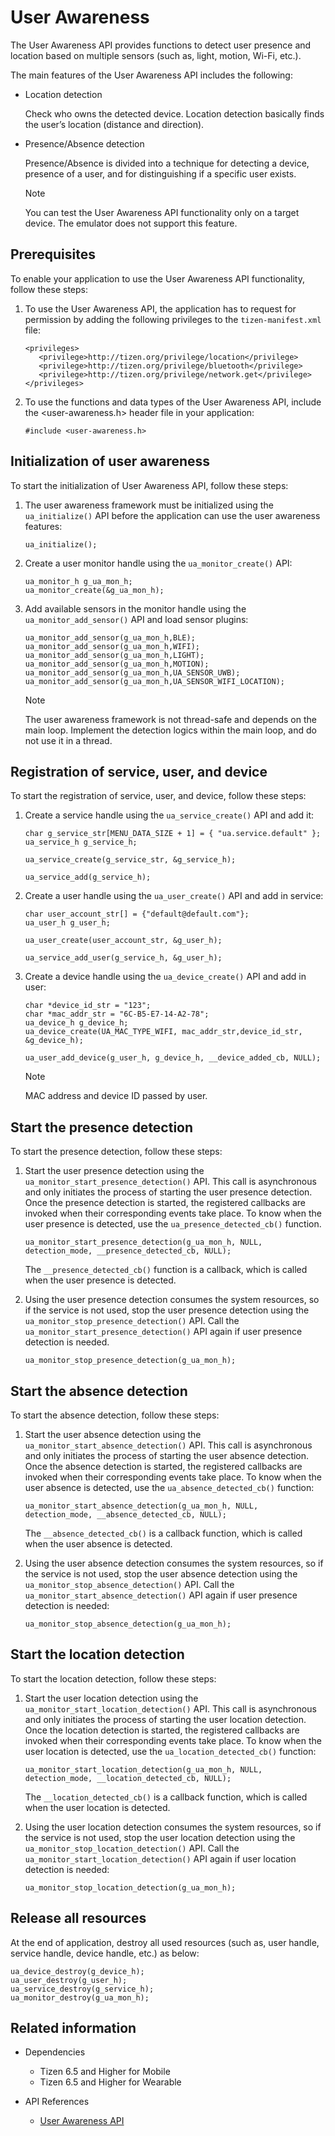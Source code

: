 # User Awareness
The User Awareness API provides functions to detect user presence and location based on multiple sensors (such as, light, motion, Wi-Fi, etc.).

The main features of the User Awareness API includes the following:

- Location detection
  
  Check who owns the detected device. Location detection basically finds the user’s location (distance and direction).
- Presence/Absence detection
  
  Presence/Absence is divided into a technique for detecting a device, presence of a user, and for distinguishing if a specific user exists.
  
  
  > [!NOTE]
  > You can test the User Awareness API functionality only on a target device. The emulator does not support this feature.
  
## Prerequisites
To enable your application to use the User Awareness API functionality, follow these steps:

1.  To use the User Awareness API, the application has to request for permission by adding the following privileges to the `tizen-manifest.xml` file:

    ```
    <privileges>
       <privilege>http://tizen.org/privilege/location</privilege>
       <privilege>http://tizen.org/privilege/bluetooth</privilege>
       <privilege>http://tizen.org/privilege/network.get</privilege>
    </privileges>
    ```
2.  To use the functions and data types of the User Awareness API, include the <user-awareness.h> header file in your application:
  
    ```
    #include <user-awareness.h>
    ```
  
## Initialization of user awareness
  
To start the initialization of User Awareness API, follow these steps:
1.  The user awareness framework must be initialized using the `ua_initialize()` API before the application can use the user awareness features:
    ```
    ua_initialize();
    ```
2.  Create a user monitor handle using the `ua_monitor_create()` API:

    ```
    ua_monitor_h g_ua_mon_h;
    ua_monitor_create(&g_ua_mon_h);
    ```
  
3.  Add available sensors in the monitor handle using the `ua_monitor_add_sensor()` API and load sensor plugins:

    ```
    ua_monitor_add_sensor(g_ua_mon_h,BLE);
    ua_monitor_add_sensor(g_ua_mon_h,WIFI);
    ua_monitor_add_sensor(g_ua_mon_h,LIGHT);
    ua_monitor_add_sensor(g_ua_mon_h,MOTION);
    ua_monitor_add_sensor(g_ua_mon_h,UA_SENSOR_UWB);
    ua_monitor_add_sensor(g_ua_mon_h,UA_SENSOR_WIFI_LOCATION);
    ```
  
    > [!NOTE] 
    > The user awareness framework is not thread-safe and depends on the main loop. Implement the detection logics within the main loop, and do not use it in a thread.
## Registration of service, user, and device
 To start the registration of service, user, and device, follow these steps:
 
1.  Create a service handle using the `ua_service_create()` API and add it:
    ```
    char g_service_str[MENU_DATA_SIZE + 1] = { "ua.service.default" };
    ua_service_h g_service_h;
    
    ua_service_create(g_service_str, &g_service_h);
    
    ua_service_add(g_service_h);
    ```
2.  Create a user handle using the `ua_user_create()` API and add in service:
    ```
    char user_account_str[] = {"default@default.com"};
    ua_user_h g_user_h;
    
    ua_user_create(user_account_str, &g_user_h);
    
    ua_service_add_user(g_service_h, &g_user_h);
    ```
3.  Create a device handle using the `ua_device_create()` API and add in user:
    ```
    char *device_id_str = "123";
    char *mac_addr_str = "6C-B5-E7-14-A2-78";
    ua_device_h g_device_h;
    ua_device_create(UA_MAC_TYPE_WIFI, mac_addr_str,device_id_str, &g_device_h);
    
    ua_user_add_device(g_user_h, g_device_h, __device_added_cb, NULL);
    
    ```
  
    > [!NOTE]
    > MAC address and device ID passed by user.
## Start the presence detection
  
To start the presence detection, follow these steps:
  
1.  Start the user presence detection using the `ua_monitor_start_presence_detection()` API. This call is asynchronous and only initiates the process of starting the user presence detection. Once the presence detection is started, the registered callbacks are invoked when their corresponding events take place. To know when the user presence is detected, use the `ua_presence_detected_cb()` function.
    ```
    ua_monitor_start_presence_detection(g_ua_mon_h, NULL, detection_mode, __presence_detected_cb, NULL);
    ```
    The `__presence_detected_cb()` function is a callback, which is called when the user presence is detected.
  
2.  Using the user presence detection consumes the system resources, so if the service is not used, stop the user presence detection using the `ua_monitor_stop_presence_detection()` API. Call the `ua_monitor_start_presence_detection()` API again if user presence detection is needed.
    ```
    ua_monitor_stop_presence_detection(g_ua_mon_h);
    ```
  
## Start the absence detection

To start the absence detection, follow these steps:
  
1.  Start the user absence detection using the `ua_monitor_start_absence_detection()` API. This call is asynchronous and only initiates the process of starting the user absence detection. Once the absence detection is started, the registered callbacks are invoked when their corresponding events take place. To know when the user absence is detected, use the `ua_absence_detected_cb()` function:
    ```
    ua_monitor_start_absence_detection(g_ua_mon_h, NULL, detection_mode, __absence_detected_cb, NULL);
    ```
    The `__absence_detected_cb()` is a callback function, which is called when the user absence is detected. 
    
2.  Using the user absence detection consumes the system resources, so if the service is not used, stop the user absence detection using the `ua_monitor_stop_absence_detection()` API. Call the `ua_monitor_start_absence_detection()` API again if user presence detection is needed:
    ```
    ua_monitor_stop_absence_detection(g_ua_mon_h);
    ```
 
  
## Start the location detection

To start the location detection, follow these steps:

1.  Start the user location detection using the `ua_monitor_start_location_detection()` API. This call is asynchronous and only initiates the process of starting the user location detection. Once the location detection is started, the registered callbacks are invoked when their corresponding events take place. To know when the user location is detected, use the `ua_location_detected_cb()` function:
    ```
    ua_monitor_start_location_detection(g_ua_mon_h, NULL, detection_mode, __location_detected_cb, NULL);
    ```
    The `__location_detected_cb()` is a callback function, which is called when the user location is detected.
    
2.  Using the user location detection consumes the system resources, so if the service is not used, stop the user location detection using the `ua_monitor_stop_location_detection()` API. Call the `ua_monitor_start_location_detection()` API again if user location detection is needed: 
    ```
    ua_monitor_stop_location_detection(g_ua_mon_h);
    ```
  
## Release all resources
At the end of application, destroy all used resources (such as, user handle, service handle, device handle, etc.) as below:
    
   ```
   ua_device_destroy(g_device_h);
   ua_user_destroy(g_user_h);
   ua_service_destroy(g_service_h);
   ua_monitor_destroy(g_ua_mon_h);
   ```

## Related information
- Dependencies
  - Tizen 6.5 and Higher for Mobile
  - Tizen 6.5 and Higher for Wearable

- API References
  - [User Awareness API](https://docs.tizen.org/application/native/api/common/latest/group__CAPI__NETWORK__UA__MODULE.html)
